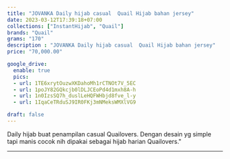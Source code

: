 ```yaml
---
title: "JOVANKA Daily hijab casual  Quail Hijab bahan jersey"
date: 2023-03-12T17:39:18+07:00
collections: ["InstantHijab", "Quail"]
brands: "Quail"
grams: "170"
description : "JOVANKA Daily hijab casual  Quail Hijab bahan jersey"
price: "70,000.00"

google_drive:
  enable: true
  pics:
  - url: 1TE6xrytOuzwXKDahoMh1rCTNOt7V_5EC
  - url: 1poJY82GQkcjb0lDLJCEoPd4d1mxh8A-h
  - url: 1n0IzsSQ7h_duslLeHQFWHbjd8fve_l-y
  - url: 1IqaCeTRduSJ9IR0FKj3mNMeksWMXlVG9

draft: false
---
```


Daily hijab buat penampilan casual Quailovers. Dengan desain yg simple tapi manis cocok nih dipakai sebagai hijab harian Quailovers."

------    
 
